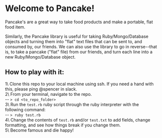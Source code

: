 # Welcome to Pancake!
Pancake's are a great way to take food products and make a portable, flat food item.

Similarly, the Pancake library is useful for taking Ruby/Mongo/Database objects and turning them into "flat" text files that can be sent to, and consumed by, our friends. We can also use the library to go in reverse--that is, to take a pancake ("flat" file) from our friends, and turn each line into a new Ruby/Mongo/Database object.

## How to play with it:
1\ Clone this repo to your local machine using ssh. If you need a hand with this, please ping @spencer in slack.  
2\ From your terminal, navigate to the repo.  
-- `> cd <to_repo_folder>`  
3\ Run the `test.rb` ruby script through the ruby interpreter with the following command:  
-- `> ruby test.rb`  
4\ Change the contents of `test.rb` and/or `test.txt` to add fields, change formatting, and see how things break if you change them.  
5\ Become famous and die happy!  